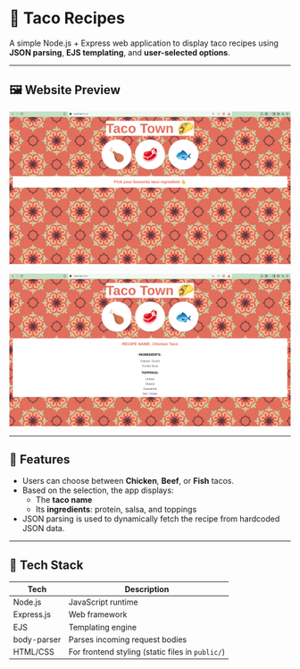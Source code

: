 # 🌮 Taco Recipes

A simple Node.js + Express web application to display taco recipes using **JSON parsing**, **EJS templating**, and **user-selected options**.

---
## 🖼️ Website Preview

![Taco Recipes Preview 1](screenshots/taco-recipes-1.png)

![Taco Recipes Preview 2](screenshots/taco-recipes-2.png)

---

## 📌 Features

- Users can choose between **Chicken**, **Beef**, or **Fish** tacos.
- Based on the selection, the app displays:
  - The **taco name**
  - Its **ingredients**: protein, salsa, and toppings
- JSON parsing is used to dynamically fetch the recipe from hardcoded JSON data.

---

## 🚀 Tech Stack

| Tech         | Description                       |
|--------------|-----------------------------------|
| Node.js      | JavaScript runtime                |
| Express.js   | Web framework                     |
| EJS          | Templating engine                 |
| body-parser  | Parses incoming request bodies    |
| HTML/CSS     | For frontend styling (static files in `public/`) |


